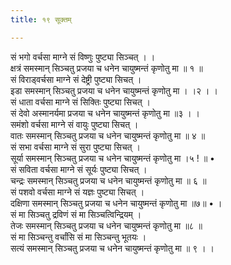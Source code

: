 ```yaml
---
title: १९ सूक्तम्

---
```

सं भगो वर्चसा माग्ने सं विष्णुः पुष्ट्या सिञ्चत् । ।  
क्षत्रं समस्मान् सिञ्चतु प्रजया च धनेन चायुष्मन्तं कृणोतु मा ॥ १ ॥  
सं विराड्वर्चसा माग्ने सं देष्ट्री पुष्ट्या सिचत् ।  
इडा समस्मान् सिञ्चतु प्रजया च धनेन चायुष्मन्तं कृणोतु मा । ।२ । ।  
सं धाता वर्चसा माग्ने सं सिक्तिः पुष्ट्या सिचत् ।  
सं देवो अस्मानर्यमा प्रजया च धनेन चायुष्मन्तं कृणोतु मा ॥३ । ।  
समंशो वर्चसा माग्ने सं वायुः पुष्ट्या सिचत् ।  
वातः समस्मान् सिञ्चतु प्रजया च धनेन चायुष्मन्तं कृणोतु मा ॥ ४ ॥  
सं सभा वर्चसा माग्ने सं सुरा पुष्ट्या सिचत् ।  
सूर्या समस्मान् सिञ्चतु प्रजया च धनेन चायुष्मन्तं कृणोतु मा ।५ ! ॥ •  
सं सविता वर्चसा माग्ने सं सूर्यः पुष्ट्या सिचत् ।  
चन्द्रः समस्मान् सिञ्चतु प्रजया च धनेन चायुष्मन्तं कृणोतु मा ॥ ६ ॥  
सं पशवो वर्चसा माग्ने सं यज्ञः पुष्ट्या सिचत् ।  
दक्षिणा समस्मान् सिञ्चतु प्रजया च धनेन चायुष्मन्तं कृणोतु मा ॥७॥ • ।  
सं मा सिञ्चतु द्रविणं सं मा सिञ्चत्विन्द्रियम् ।  
तेजः समस्मान् सिञ्चतु प्रजया च धनेन चायुष्मन्तं कृणोतु मा ॥८ ॥  
सं मा सिञ्चन्तु वर्चांसि सं मा सिञ्चन्तु भूतयः ।  
सत्यं समस्मान् सिञ्चतु प्रजया च धनेन चायुष्मन्तं कृणोतु मा ॥ ९ । ।  